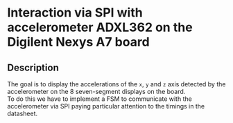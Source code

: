 # Interaction via SPI with accelerometer ADXL362 on the Digilent Nexys A7 board
## Description
The goal is to display the accelerations of the `x`, `y` and `z` axis detected by the accelerometer on the 8 seven-segment displays on the board.  
To do this we have to implement a FSM to communicate with the accelerometer via SPI paying particular attention to the timings in the datasheet.
